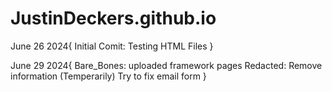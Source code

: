 # JustinDeckers.github.io

June 26 2024{
Initial Comit:
	Testing HTML Files
}

June 29 2024{
Bare_Bones:
	uploaded framework pages
Redacted:
	Remove information (Temperarily)
	Try to fix email form
}
